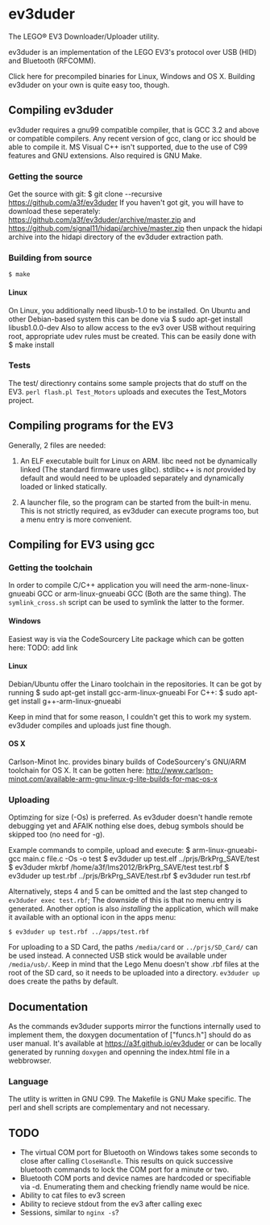 # ev3duder

The LEGO® EV3 Downloader/Uploader utility.

ev3duder is an implementation of the LEGO EV3's protocol over USB (HID) and Bluetooth (RFCOMM).

Click here for precompiled binaries for Linux, Windows and OS X.
Building ev3duder on your own is quite easy too, though.
## Compiling ev3duder

ev3duder requires a gnu99 compatible compiler, that is GCC 3.2 and
above or compatible compilers.
Any recent version of gcc, clang or icc should be able to compile it.
MS Visual C++ isn't supported, due to the use of C99 features and GNU extensions.
Also required is GNU Make.

### Getting the source
Get the source with git:
    $ git clone --recursive https://github.com/a3f/ev3duder
If you haven't got git, you will have to download these seperately:
	https://github.com/a3f/ev3duder/archive/master.zip
and
	https://github.com/signal11/hidapi/archive/master.zip
then unpack the hidapi archive into the hidapi directory of the ev3duder extraction path.

### Building from source
    $ make
#### Linux
On Linux, you additionally need libusb-1.0 to be installed. On Ubuntu and other Debian-based system this can be done via
    $ sudo apt-get install libusb1.0.0-dev
Also to allow access to the ev3 over USB without requiring root, appropriate udev rules must be created. This can be easily done with
    $ make install
### Tests
The test/ directionry contains some sample projects that do stuff on
the EV3. `perl flash.pl Test_Motors` uploads and executes
the Test_Motors project. 

## Compiling programs for the EV3

Generally, 2 files are needed: 
1) An ELF executable built for Linux on ARM. libc need not be
dynamically linked (The standard firmware uses glibc).
stdlibc++ is _not_ provided by default and would need to be
uploaded separately and dynamically loaded or linked statically.

2) A launcher file, so the program can be started from the built-in
menu. This is not strictly required, as ev3duder can execute
programs too, but a menu entry is more convenient.

## Compiling for EV3 using gcc
### Getting the toolchain
In order to compile C/C++ application you will need the arm-none-linux-gnueabi GCC or arm-linux-gnueabi GCC (Both are the same thing).
The `symlink_cross.sh` script can be used to symlink the latter to the former.

#### Windows
Easiest way is via the CodeSourcery Lite package which can be gotten here:
TODO: add link

#### Linux
Debian/Ubuntu offer the Linaro toolchain in the repositories. It can be got by running
    $ sudo apt-get install gcc-arm-linux-gnueabi
For C++:
    $ sudo apt-get install g++-arm-linux-gnueabi

Keep in mind that for some reason, I couldn't get this to work my system. ev3duder compiles and uploads just fine though.	  

#### OS X
Carlson-Minot Inc. provides binary builds of CodeSourcery's GNU/ARM toolchain for OS X. It can be gotten here:
http://www.carlson-minot.com/available-arm-gnu-linux-g-lite-builds-for-mac-os-x

### Uploading

Optimzing for size (-Os) is preferred. As ev3duder doesn't
handle remote debugging yet and AFAIK nothing else does,
debug symbols should be skipped too (no need for -g).

Example commands to compile, upload and execute:
    $ arm-linux-gnueabi-gcc main.c file.c -Os -o test
    $ ev3duder up test.elf ../prjs/BrkPrg_SAVE/test
    $ ev3duder mkrbf /home/a3f/lms2012/BrkPrg_SAVE/test test.rbf
    $ ev3duder up test.rbf ../prjs/BrkPrg_SAVE/test.rbf
    $ ev3duder run test.rbf

Alternatively, steps 4 and 5 can be omitted and the last step changed to
`ev3duder exec test.rbf`; The downside of this is that no menu
entry is generated. Another option is also _installing_ the
application, which will make it available with an optional icon in
the apps menu:

    $ ev3duder up test.rbf ../apps/test.rbf

For uploading to a SD Card, the paths `/media/card` or `../prjs/SD_Card/` can be used instead. A connected USB stick would be available under `/media/usb/`. Keep in mind that the Lego Menu doesn't show .rbf files at the root of the SD card, so it needs to be uploaded into a directory. `ev3duder up` does create the paths by default.

## Documentation
As the commands ev3duder supports mirror the functions internally used to implement them, the doxygen documentation of ["funcs.h"] should do as user manual. It's available at https://a3f.github.io/ev3duder or can be locally generated by running `doxygen` and openning the index.html file in a webbrowser.

### Language
The utlity is written in GNU C99. The Makefile is GNU Make specific. The perl and shell scripts are complementary and not necessary.

## TODO
- The virtual COM port for Bluetooth on Windows takes some seconds to close after calling `CloseHandle`. This results on quick successive bluetooth commands to lock the COM port for a minute or two.
- Bluetooth COM ports and device names are hardcoded or specifiable via -d. Enumerating them and checking friendly name would be nice.
- Ability to cat files to ev3 screen
- Ability to recieve stdout from the ev3 after calling exec
- Sessions, similar to `nginx -s`?

